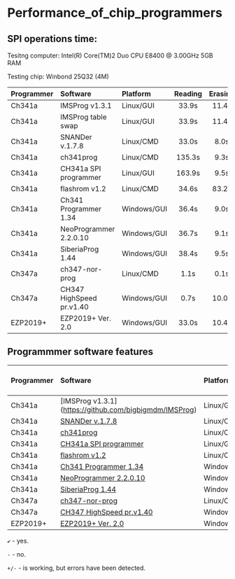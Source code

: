 # Performance_of_chip_programmers

## SPI operations time:

Tesitng computer: Intel(R) Core(TM)2 Duo CPU     E8400  @ 3.00GHz 5GB RAM

Testing chip: Winbond 25Q32 (4M)

| Programmer |       Software          |  Platform  | Reading | Erasing |  Writing | Veryfying |
| :---       |       :---              |     :---   |   :---: |   :---: |   :---:  |   :---:   |
| Ch341a     | IMSProg v1.3.1          | Linux/GUI  |  33.9s  |  11.4s  | 328.5s   |   33.9s   |
| Ch341a     | IMSProg table swap      | Linux/GUI  |  33.9s  |  11.4s  | 327.8s   |   33.9s   |
| Ch341a     | SNANDer v.1.7.8         | Linux/CMD  |  33.0s  |   8.0s  | 327.0s   |   33.0s   |
| Ch341a     | ch341prog               | Linux/CMD  | 135.3s  |   9.3s  | 359.5s   |  135.3s   |
| Ch341a     | CH341a SPI programmer   | Linux/GUI  | 163.9s  |   9.5s  | 359.7s   |  163.8s   |
| Ch341a     | flashrom v1.2           | Linux/CMD  |  34.6s  |  83.2s  | 132.7s   |   34.5s   |
| Ch341a     | Ch341 Programmer 1.34   | Windows/GUI|  36.4s  |   9.0s  | 231.4s   |   36.4s   |
| Ch341a     | NeoProgrammer 2.2.0.10  | Windows/GUI|  36.7s  |   9.1s  | 220.8s   |   36.7s   | 
| Ch341a     | SiberiaProg 1.44        | Windows/GUI|  38.4s  |   9.5s  | 175.3s   |   38.4s   | 
| Ch347a     | ch347-nor-prog          | Linux/CMD  |   1.1s  |   0.1s  |  28.9s   |    1.1s   |
| Ch347a     | СH347 HighSpeed pr.v1.40| Windows/GUI|   0.7s  |  10.0s  |   8.1s   |    0.7s   |
| EZP2019+   | EZP2019+ Ver. 2.0       | Windows/GUI|  33.0s  |  10.4s  |  38.7s   |   33.0s   |

## Programmmer software features

| Programmer | Software                |  Platform  | SPI NOR| I2C | MW | Edit SR | SFDP view | Security area view |.bin|.hex|.cap|
| :---       |       :---              |     :---   |:---:|:---:|:---:| :---:  |   :---:   |   :---:   |:---:|:---:|:---:|
| Ch341a     | [IMSProg v1.3.1] (https://github.com/bigbigmdm/IMSProg)         | Linux/GUI  | ✔   | ✔   | ✔   |  ✔     |     ✔    |  -  | ✔ | ✔ | ✔ |
| Ch341a     | [SNANDer v.1.7.8](https://github.com/McMCCRU/SNANDer)         | Linux/CMD  | ✔   |+/-  |+/-  |  -     |     -     |  -  | ✔ | - | - |
| Ch341a     | [ch341prog](https://github.com/setarcos/ch341prog)               | Linux/CMD  | ✔   | -   | -   |  -     |     -     |  -  | ✔ | - | - |
| Ch341a     | [CH341a SPI programmer](https://github.com/bigbigmdm/CH341a_spi_programmer)   | Linux/GUI  | ✔   | -   | -   |  -     |     -     |  -  | ✔ | - | - |
| Ch341a     | [flashrom v1.2](https://flashrom.org/)           | Linux/CMD  | ✔   | -   | -   |  -     |     -     |  -  | ✔ | - | - |
| Ch341a     | [Ch341 Programmer 1.34](https://github.com/YTEC-info/CH341A-Softwares/blob/main/Programas/Windows/CH341Programmer/CH341Programmer%20V1.38/Ch341Programmer.exe?ysclid=ls2wxkusch126636141)   | Windows/GUI| ✔   | ✔   | -   |  -     |     -     |  -  | ✔ | ✔ |
| Ch341a     | [NeoProgrammer 2.2.0.10](https://www.dwdvb.com/neoprogrammer-new-update-v2-2-0-10/)  | Windows/GUI| ✔   | ✔   | ✔   |  -     |     -     |  -  | ✔ | ✔ | ✔ | ✔ |
| Ch341a     | [SiberiaProg 1.44](https://ch341a.com/download/ch341a-siberiaprog-version-1-44)        | Windows/GUI| ✔   | ✔   | ✔   |  ✔     |     -     |  ✔  | ✔ | ✔ |
| Ch347a     | [ch347-nor-prog](https://github.com/981213/ch347-nor-prog)          | Linux/CMD  | ✔   | -   | -   |  -     |     -     |  -  | ✔ | - |
| Ch347a     | [СH347 HighSpeed pr.v1.40](http://www.yaojiedianzi.com/index.php?m=Product&a=show&id=19)| Windows/GUI| ✔   | ✔   | ✔   |  -     |     -     |  -  | ✔ | ✔ |
| EZP2019+   | [EZP2019+ Ver. 2.0](https://github.com/acontini/EZP2019)       | Windows/GUI| ✔   | ✔   | ✔   |  -     |     -     |  -  | ✔ | ✔ | ✔ |

`✔` - yes.

`-`  - no.

`+/-` - is working, but errors have been detected.
